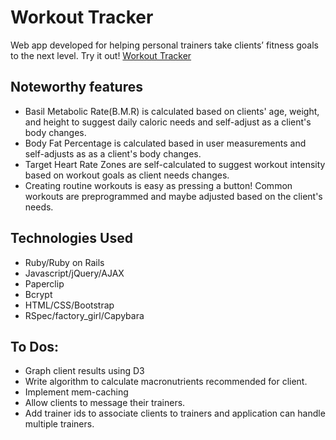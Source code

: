 # Workout Tracker

Web app developed for helping personal trainers take clients’ fitness goals to the next level.
Try it out! [Workout Tracker](https://ancient-ridge-45228.herokuapp.com/ "Workout Tracker")

## Noteworthy features

* Basil Metabolic Rate(B.M.R) is calculated based on clients' age, weight, and height to suggest daily caloric needs  and self-adjust as a client's body changes.
* Body Fat Percentage is calculated based in user measurements and self-adjusts as as a client's body changes.
* Target Heart Rate Zones are self-calculated to suggest workout intensity based on workout goals as client needs changes.
* Creating routine workouts is easy as pressing a button! Common workouts are preprogrammed and maybe adjusted based on the client's needs.

## Technologies Used

* Ruby/Ruby on Rails
* Javascript/jQuery/AJAX
* Paperclip
* Bcrypt
* HTML/CSS/Bootstrap
* RSpec/factory_girl/Capybara

## To Dos:

* Graph client results using D3
* Write algorithm to calculate macronutrients recommended for client.
* Implement mem-caching
* Allow clients to message their trainers.
* Add trainer ids to associate clients to trainers and application can handle multiple trainers.
